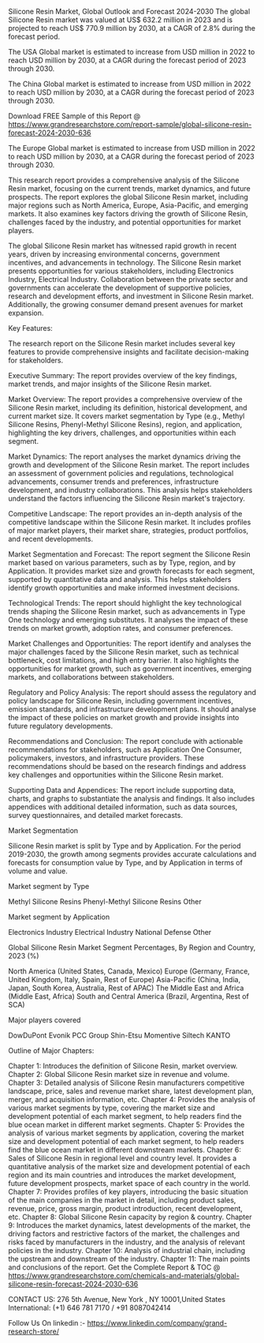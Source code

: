 Silicone Resin Market, Global Outlook and Forecast 2024-2030
The global Silicone Resin market was valued at US$ 632.2 million in 2023 and is projected to reach US$ 770.9 million by 2030, at a CAGR of 2.8% during the forecast period.

The USA Global market is estimated to increase from USD million in 2022 to reach USD million by 2030, at a CAGR during the forecast period of 2023 through 2030.

The China Global market is estimated to increase from USD million in 2022 to reach USD million by 2030, at a CAGR during the forecast period of 2023 through 2030.

Download FREE Sample of this Report @ https://www.grandresearchstore.com/report-sample/global-silicone-resin-forecast-2024-2030-636

The Europe Global market is estimated to increase from USD million in 2022 to reach USD million by 2030, at a CAGR during the forecast period of 2023 through 2030.

This research report provides a comprehensive analysis of the Silicone Resin market, focusing on the current trends, market dynamics, and future prospects. The report explores the global Silicone Resin market, including major regions such as North America, Europe, Asia-Pacific, and emerging markets. It also examines key factors driving the growth of Silicone Resin, challenges faced by the industry, and potential opportunities for market players.

The global Silicone Resin market has witnessed rapid growth in recent years, driven by increasing environmental concerns, government incentives, and advancements in technology. The Silicone Resin market presents opportunities for various stakeholders, including Electronics Industry, Electrical Industry. Collaboration between the private sector and governments can accelerate the development of supportive policies, research and development efforts, and investment in Silicone Resin market. Additionally, the growing consumer demand present avenues for market expansion.

Key Features:

The research report on the Silicone Resin market includes several key features to provide comprehensive insights and facilitate decision-making for stakeholders.

Executive Summary: The report provides overview of the key findings, market trends, and major insights of the Silicone Resin market.

Market Overview: The report provides a comprehensive overview of the Silicone Resin market, including its definition, historical development, and current market size. It covers market segmentation by Type (e.g., Methyl Silicone Resins, Phenyl-Methyl Silicone Resins), region, and application, highlighting the key drivers, challenges, and opportunities within each segment.

Market Dynamics: The report analyses the market dynamics driving the growth and development of the Silicone Resin market. The report includes an assessment of government policies and regulations, technological advancements, consumer trends and preferences, infrastructure development, and industry collaborations. This analysis helps stakeholders understand the factors influencing the Silicone Resin market's trajectory.

Competitive Landscape: The report provides an in-depth analysis of the competitive landscape within the Silicone Resin market. It includes profiles of major market players, their market share, strategies, product portfolios, and recent developments.

Market Segmentation and Forecast: The report segment the Silicone Resin market based on various parameters, such as by Type, region, and by Application. It provides market size and growth forecasts for each segment, supported by quantitative data and analysis. This helps stakeholders identify growth opportunities and make informed investment decisions.

Technological Trends: The report should highlight the key technological trends shaping the Silicone Resin market, such as advancements in Type One technology and emerging substitutes. It analyses the impact of these trends on market growth, adoption rates, and consumer preferences.

Market Challenges and Opportunities: The report identify and analyses the major challenges faced by the Silicone Resin market, such as technical bottleneck, cost limitations, and high entry barrier. It also highlights the opportunities for market growth, such as government incentives, emerging markets, and collaborations between stakeholders.

Regulatory and Policy Analysis: The report should assess the regulatory and policy landscape for Silicone Resin, including government incentives, emission standards, and infrastructure development plans. It should analyse the impact of these policies on market growth and provide insights into future regulatory developments.

Recommendations and Conclusion: The report conclude with actionable recommendations for stakeholders, such as Application One Consumer, policymakers, investors, and infrastructure providers. These recommendations should be based on the research findings and address key challenges and opportunities within the Silicone Resin market.

Supporting Data and Appendices: The report include supporting data, charts, and graphs to substantiate the analysis and findings. It also includes appendices with additional detailed information, such as data sources, survey questionnaires, and detailed market forecasts.

Market Segmentation

Silicone Resin market is split by Type and by Application. For the period 2019-2030, the growth among segments provides accurate calculations and forecasts for consumption value by Type, and by Application in terms of volume and value.

Market segment by Type

Methyl Silicone Resins
Phenyl-Methyl Silicone Resins
Other

Market segment by Application

Electronics Industry
Electrical Industry
National Defense
Other

Global Silicone Resin Market Segment Percentages, By Region and Country, 2023 (%)

North America (United States, Canada, Mexico)
Europe (Germany, France, United Kingdom, Italy, Spain, Rest of Europe)
Asia-Pacific (China, India, Japan, South Korea, Australia, Rest of APAC)
The Middle East and Africa (Middle East, Africa)
South and Central America (Brazil, Argentina, Rest of SCA)

Major players covered

DowDuPont
Evonik
PCC Group
Shin-Etsu
Momentive
Siltech
KANTO

Outline of Major Chapters:

Chapter 1: Introduces the definition of Silicone Resin, market overview.
Chapter 2: Global Silicone Resin market size in revenue and volume.
Chapter 3: Detailed analysis of Silicone Resin manufacturers competitive landscape, price, sales and revenue market share, latest development plan, merger, and acquisition information, etc.
Chapter 4: Provides the analysis of various market segments by type, covering the market size and development potential of each market segment, to help readers find the blue ocean market in different market segments.
Chapter 5: Provides the analysis of various market segments by application, covering the market size and development potential of each market segment, to help readers find the blue ocean market in different downstream markets.
Chapter 6: Sales of Silicone Resin in regional level and country level. It provides a quantitative analysis of the market size and development potential of each region and its main countries and introduces the market development, future development prospects, market space of each country in the world.
Chapter 7: Provides profiles of key players, introducing the basic situation of the main companies in the market in detail, including product sales, revenue, price, gross margin, product introduction, recent development, etc.
Chapter 8: Global Silicone Resin capacity by region & country.
Chapter 9: Introduces the market dynamics, latest developments of the market, the driving factors and restrictive factors of the market, the challenges and risks faced by manufacturers in the industry, and the analysis of relevant policies in the industry.
Chapter 10: Analysis of industrial chain, including the upstream and downstream of the industry.
Chapter 11: The main points and conclusions of the report.
Get the Complete Report & TOC @ https://www.grandresearchstore.com/chemicals-and-materials/global-silicone-resin-forecast-2024-2030-636

CONTACT US:
276 5th Avenue, New York , NY 10001,United States
International: (+1) 646 781 7170 / +91 8087042414

Follow Us On linkedin :- https://www.linkedin.com/company/grand-research-store/
